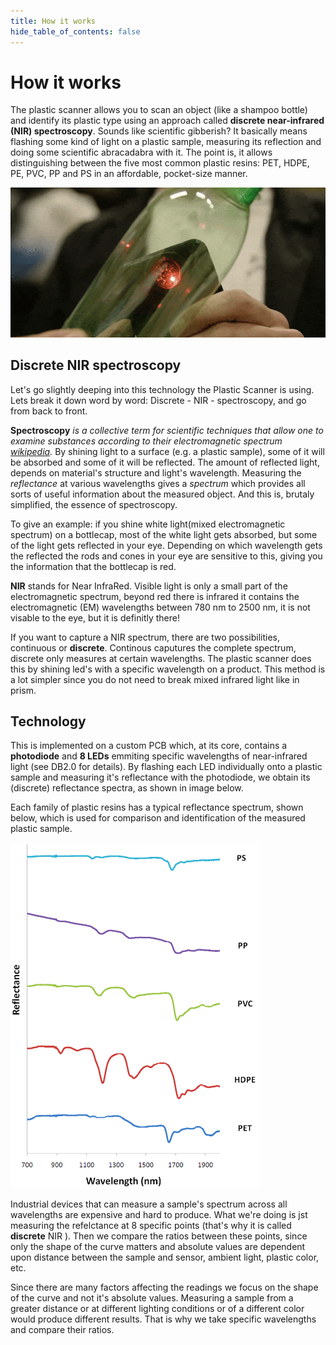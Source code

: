 ```yaml
---
title: How it works
hide_table_of_contents: false
---
```



# How it works

The plastic scanner allows you to scan an object (like a shampoo bottle) and identify its plastic type using an approach called **discrete near-infrared (NIR) spectroscopy**. Sounds like scientific gibberish? It basically means flashing some kind of light on a plastic sample, measuring its reflection and doing some scientific abracadabra with it. The point is, it allows distinguishing between the five most common plastic resins: PET, HDPE, PE, PVC, PP and PS in an affordable, pocket-size manner.

<!-- WARNING: there's an inconsistency between description and image of which resins can we identify. HDPE/LDPE? -->
<div style={{textAlign: 'center'}}>

  ![plastic scanner explaination](/img/plasticscannerexplain.gif)

</div>

## Discrete NIR spectroscopy

Let's go slightly deeping into this technology the Plastic Scanner is using. Lets break it down word by word: Discrete - NIR - spectroscopy, and go from back to front.

**Spectroscopy** *is a collective term for scientific techniques that allow one to examine substances according to their electromagnetic spectrum [wikipedia](https://en.wikipedia.org/wiki/Spectroscopy).* By shining light to a surface (e.g. a plastic sample), some of it will be absorbed and some of it will be reflected. The amount of reflected light, depends on material's structure and light's wavelength. Measuring the *reflectance* at various wavelengths gives a *spectrum* which provides all sorts of useful information about the measured object. And this is, brutaly simplified, the essence of spectroscopy.

To give an example: if you shine white light(mixed electromagnetic spectrum) on a bottlecap, most of the white light gets absorbed, but some of the light gets reflected in your eye. Depending on which wavelength gets the reflected the rods and cones in your eye are sensitive to this, giving you the information that the bottlecap is red.
<!-- Image of light reflecting-->

**NIR** stands for Near InfraRed. Visible light is only a small part of the electromagnetic spectrum, beyond red there is infrared it contains the electromagnetic (EM) wavelengths between 780 nm to 2500 nm, it is not visable to the eye, but it is definitly there!
<!-- Image  of electromagnetic spectrum and NIR-->

If you want to capture a NIR spectrum, there are two possibilities, continuous or **discrete**. Continous caputures the complete spectrum, discrete only measures at certain wavelengths. The plastic scanner does this by shining led's with a specific wavelength on a product. This method is a lot simpler since you do not need to break mixed infrared light like in prism.

<!-- Image  of a graph with points vs lines-->


## Technology

This is implemented on a custom PCB which, at its core, contains a **photodiode** and **8 LEDs** emmiting specific wavelengths of near-infrared light (see DB2.0 for details). By flashing each LED individually onto a plastic sample and measuring it's reflectance with the photodiode, we obtain its (discrete) reflectance spectra, as shown in image below. 

<!-- Image of a measured sample spectrum -->

Each family of plastic resins has a typical reflectance spectrum, shown below, which is used for comparison and identification of the measured plastic sample.

<div style={{textAlign: 'center'}}>
    <img alt="Typical reflectance spectra of different plastic polymers" src="/img/typical_reflectance_spectras.png" width="400px"/>
</div>

<!-- This info is specific to current implementation - move it do development board chapter: -->
<!-- Wavelengths of LEDs are: XXX, ZZZ, TTT, YYYY... Sensor is ABS123-blabla with this response curve shown below. -->

Industrial devices that can measure a sample's spectrum across all wavelengths are expensive and hard to produce. What we're doing is jst measuring the refelctance at 8 specific points (that's why it is called **discrete** NIR ). Then we compare the ratios between these points, since only the shape of the curve matters and absolute values are dependent upon distance between the sample and sensor, ambient light, plastic color, etc.

Since there are many factors affecting the readings we focus on the shape of the curve and not it's absolute values. Measuring a sample from a greater distance or at different lighting conditions or of a different color would produce different results. That is why we take specific wavelengths and compare their ratios.